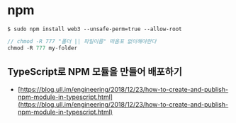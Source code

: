 # npm

```text
$ sudo npm install web3 --unsafe-perm=true --allow-root
```

```javascript
// chmod -R 777 "폴더 || 파일이름" 따옴포 없이해야한다
chmod -R 777 my-folder
```

## TypeScript로 NPM 모듈을 만들어 배포하기

* [https://blog.ull.im/engineering/2018/12/23/how-to-create-and-publish-npm-module-in-typescript.html](https://blog.ull.im/engineering/2018/12/23/how-to-create-and-publish-npm-module-in-typescript.html)

